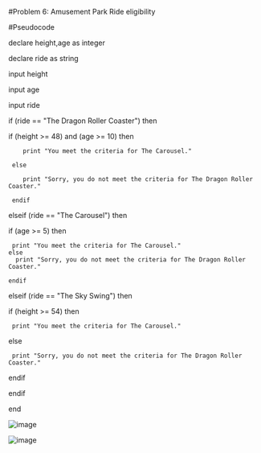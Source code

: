 #Problem 6: Amusement Park Ride eligibility 

#Pseudocode

declare height,age as integer 

declare ride as string 

input height 

input age

input ride

if (ride == "The Dragon Roller Coaster") then
   
   if (height >= 48) and (age >= 10) then
     
        print "You meet the criteria for The Carousel."
   
     else 
   
        print "Sorry, you do not meet the criteria for The Dragon Roller Coaster."
   
     endif

elseif (ride == "The Carousel") then
   
   if (age >= 5) then
     
     print "You meet the criteria for The Carousel."
    else 
      print "Sorry, you do not meet the criteria for The Dragon Roller Coaster."
    
    endif

elseif (ride == "The Sky Swing") then
   
   if (height >= 54) then
     
     print "You meet the criteria for The Carousel."
   
   else
     
     print "Sorry, you do not meet the criteria for The Dragon Roller Coaster."
   
   endif

endif

end

![image](https://github.com/user-attachments/assets/99aea8f0-ae68-4200-9832-e8f7b7958798)

![image](https://github.com/user-attachments/assets/1c95efa8-e03e-4111-9187-30f6d9637831)




